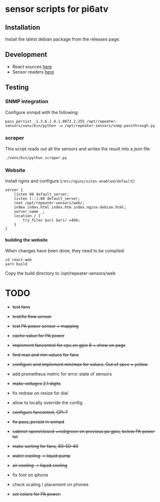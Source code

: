 # sensor scripts for pi6atv

## Installation
Install the latest debian package from the releases page.

## Development
* React sources [here](react-web/src/App.js)
* Sensor readers [here](sensors/)

## Testing
### SNMP integration
Configure snmpd with the following:

    pass_persist .1.3.6.1.4.1.8072.2.255 /opt/repeater-sensors/venv/bin/python -u /opt/repeater-sensors/snmp-passthrough.py
    
### scraper
This script reads out all the sensors and writes the result into a json file

    ./venv/bin/python scraper.py
    
### Website
Install nginx and configure (`/etc/nginx/sites-enabled/default`):

    server {
    	listen 80 default_server;
    	listen [::]:80 default_server;
    	root /opt/repeater-sensors/web/;
    	index index.html index.htm index.nginx-debian.html;
    	server_name _;
    	location / {
    		try_files $uri $uri/ =404;
    	}
    }

#### building the website
When changes have been done, they need to be compiled:

    cd react-web
    yarn build
    
Copy the build directory to /opt/repeater-sensors/web

# TODO
* ~~test fans~~
* ~~test/fix flow sensor~~
* ~~test PA power sensor + mapping~~
* ~~cache value for PA power~~

* ~~implement fancontrol for cpu on gpio 8 + show on page~~
* ~~find max and min values for fans~~
* ~~configure and implement min/max for values. Out of spec = yellow~~

* add prometheus metric for error state of sensors
* ~~make voltages 2.1 digits~~
* fix redraw on resize for dial
* allow to locally override the config
* ~~configure fancontrol, GPI-7~~
* ~~fix pass_persist in snmpd~~
* ~~cabinet open/closed +red/green on previous pa gpio, below PA power txt~~
* ~~make sorting for fans, 60-50-40~~
* ~~water cooling -> liquid pump~~
* ~~air cooling -> liquid cooling~~
* fix font on iphone
* check scaling / placement on phones
* ~~set colors for PA power:~~
